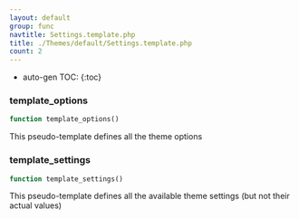 ```yaml
---
layout: default
group: func
navtitle: Settings.template.php
title: ./Themes/default/Settings.template.php
count: 2
---
```

* auto-gen TOC:
{:toc}
### template_options

```php
function template_options()
```
This pseudo-template defines all the theme options



### template_settings

```php
function template_settings()
```
This pseudo-template defines all the available theme settings (but not their actual values)



